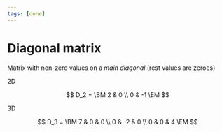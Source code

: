 ```yaml
---
tags: [done]
---
```


# Diagonal matrix

Matrix with non-zero values on a _main diagonal_ (rest values are zeroes)

2D

$$
	D_2 = \BM 2 & 0 \\ 0 & -1 \EM
$$

3D

$$
	D_3 = \BM 7 & 0 & 0 \\ 0 & -2 & 0 \\ 0 & 0 & 4 \EM
$$
